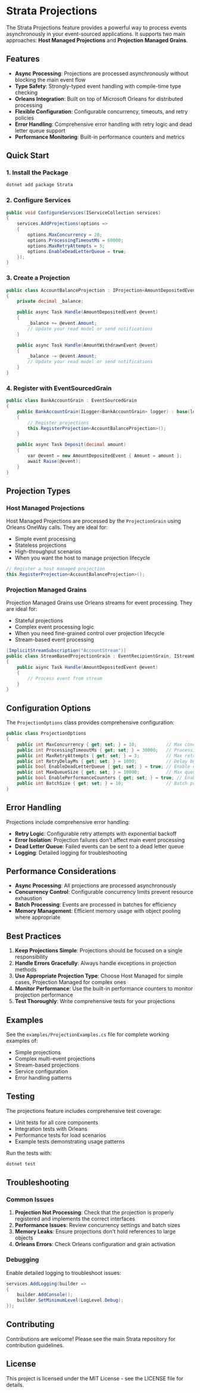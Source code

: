 # Strata Projections

The Strata Projections feature provides a powerful way to process events asynchronously in your event-sourced applications. It supports two main approaches: **Host Managed Projections** and **Projection Managed Grains**.

## Features

- **Async Processing**: Projections are processed asynchronously without blocking the main event flow
- **Type Safety**: Strongly-typed event handling with compile-time type checking
- **Orleans Integration**: Built on top of Microsoft Orleans for distributed processing
- **Flexible Configuration**: Configurable concurrency, timeouts, and retry policies
- **Error Handling**: Comprehensive error handling with retry logic and dead letter queue support
- **Performance Monitoring**: Built-in performance counters and metrics

## Quick Start

### 1. Install the Package

```bash
dotnet add package Strata
```

### 2. Configure Services

```csharp
public void ConfigureServices(IServiceCollection services)
{
    services.AddProjections(options =>
    {
        options.MaxConcurrency = 20;
        options.ProcessingTimeoutMs = 60000;
        options.MaxRetryAttempts = 5;
        options.EnableDeadLetterQueue = true;
    });
}
```

### 3. Create a Projection

```csharp
public class AccountBalanceProjection : IProjection<AmountDepositedEvent>, IProjection<AmountWithdrawnEvent>
{
    private decimal _balance;

    public async Task Handle(AmountDepositedEvent @event)
    {
        _balance += @event.Amount;
        // Update your read model or send notifications
    }

    public async Task Handle(AmountWithdrawnEvent @event)
    {
        _balance -= @event.Amount;
        // Update your read model or send notifications
    }
}
```

### 4. Register with EventSourcedGrain

```csharp
public class BankAccountGrain : EventSourcedGrain
{
    public BankAccountGrain(ILogger<BankAccountGrain> logger) : base(logger)
    {
        // Register projections
        this.RegisterProjection<AccountBalanceProjection>();
    }

    public async Task Deposit(decimal amount)
    {
        var @event = new AmountDepositedEvent { Amount = amount };
        await Raise(@event);
    }
}
```

## Projection Types

### Host Managed Projections

Host Managed Projections are processed by the `ProjectionGrain` using Orleans OneWay calls. They are ideal for:

- Simple event processing
- Stateless projections
- High-throughput scenarios
- When you want the host to manage projection lifecycle

```csharp
// Register a host managed projection
this.RegisterProjection<AccountBalanceProjection>();
```

### Projection Managed Grains

Projection Managed Grains use Orleans streams for event processing. They are ideal for:

- Stateful projections
- Complex event processing logic
- When you need fine-grained control over projection lifecycle
- Stream-based event processing

```csharp
[ImplicitStreamSubscription("AccountStream")]
public class StreamBasedProjectionGrain : EventRecipientGrain, IStreamBasedProjectionGrain
{
    public async Task Handle(AmountDepositedEvent @event)
    {
        // Process event from stream
    }
}
```

## Configuration Options

The `ProjectionOptions` class provides comprehensive configuration:

```csharp
public class ProjectionOptions
{
    public int MaxConcurrency { get; set; } = 10;           // Max concurrent projections
    public int ProcessingTimeoutMs { get; set; } = 30000;   // Processing timeout
    public int MaxRetryAttempts { get; set; } = 3;          // Max retry attempts
    public int RetryDelayMs { get; set; } = 1000;           // Delay between retries
    public bool EnableDeadLetterQueue { get; set; } = true; // Enable dead letter queue
    public int MaxQueueSize { get; set; } = 10000;          // Max queue size
    public bool EnablePerformanceCounters { get; set; } = true; // Enable metrics
    public int BatchSize { get; set; } = 10;                // Batch processing size
}
```

## Error Handling

Projections include comprehensive error handling:

- **Retry Logic**: Configurable retry attempts with exponential backoff
- **Error Isolation**: Projection failures don't affect main event processing
- **Dead Letter Queue**: Failed events can be sent to a dead letter queue
- **Logging**: Detailed logging for troubleshooting

## Performance Considerations

- **Async Processing**: All projections are processed asynchronously
- **Concurrency Control**: Configurable concurrency limits prevent resource exhaustion
- **Batch Processing**: Events are processed in batches for efficiency
- **Memory Management**: Efficient memory usage with object pooling where appropriate

## Best Practices

1. **Keep Projections Simple**: Projections should be focused on a single responsibility
2. **Handle Errors Gracefully**: Always handle exceptions in projection methods
3. **Use Appropriate Projection Type**: Choose Host Managed for simple cases, Projection Managed for complex ones
4. **Monitor Performance**: Use the built-in performance counters to monitor projection performance
5. **Test Thoroughly**: Write comprehensive tests for your projections

## Examples

See the `examples/ProjectionExamples.cs` file for complete working examples of:

- Simple projections
- Complex multi-event projections
- Stream-based projections
- Service configuration
- Error handling patterns

## Testing

The projections feature includes comprehensive test coverage:

- Unit tests for all core components
- Integration tests with Orleans
- Performance tests for load scenarios
- Example tests demonstrating usage patterns

Run the tests with:

```bash
dotnet test
```

## Troubleshooting

### Common Issues

1. **Projection Not Processing**: Check that the projection is properly registered and implements the correct interfaces
2. **Performance Issues**: Review concurrency settings and batch sizes
3. **Memory Leaks**: Ensure projections don't hold references to large objects
4. **Orleans Errors**: Check Orleans configuration and grain activation

### Debugging

Enable detailed logging to troubleshoot issues:

```csharp
services.AddLogging(builder =>
{
    builder.AddConsole();
    builder.SetMinimumLevel(LogLevel.Debug);
});
```

## Contributing

Contributions are welcome! Please see the main Strata repository for contribution guidelines.

## License

This project is licensed under the MIT License - see the LICENSE file for details.
